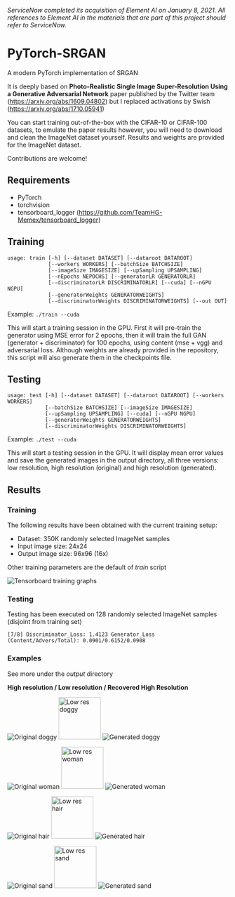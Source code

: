 *ServiceNow completed its acquisition of Element AI on January 8, 2021. All references to Element AI in the materials that are part of this project should refer to ServiceNow.*

# PyTorch-SRGAN
A modern PyTorch implementation of SRGAN

It is deeply based on __Photo-Realistic Single Image Super-Resolution Using a Generative Adversarial Network__ paper published by the Twitter team (https://arxiv.org/abs/1609.04802) but I replaced activations by Swish (https://arxiv.org/abs/1710.05941)

You can start training out-of-the-box with the CIFAR-10 or CIFAR-100 datasets, to emulate the paper results however, you will need to download and clean the ImageNet dataset yourself. Results and weights are provided for the ImageNet dataset. 

Contributions are welcome!

## Requirements

* PyTorch
* torchvision
* tensorboard_logger (https://github.com/TeamHG-Memex/tensorboard_logger)

## Training

```
usage: train [-h] [--dataset DATASET] [--dataroot DATAROOT]
             [--workers WORKERS] [--batchSize BATCHSIZE]
             [--imageSize IMAGESIZE] [--upSampling UPSAMPLING]
             [--nEpochs NEPOCHS] [--generatorLR GENERATORLR]
             [--discriminatorLR DISCRIMINATORLR] [--cuda] [--nGPU NGPU]
             [--generatorWeights GENERATORWEIGHTS]
             [--discriminatorWeights DISCRIMINATORWEIGHTS] [--out OUT]
```

Example: ```./train --cuda```

This will start a training session in the GPU. First it will pre-train the generator using MSE error for 2 epochs, then it will train the full GAN (generator + discriminator) for 100 epochs, using content (mse + vgg) and adversarial loss. Although weights are already provided in the repository, this script will also generate them in the checkpoints file.

## Testing

```
usage: test [-h] [--dataset DATASET] [--dataroot DATAROOT] [--workers WORKERS]
            [--batchSize BATCHSIZE] [--imageSize IMAGESIZE]
            [--upSampling UPSAMPLING] [--cuda] [--nGPU NGPU]
            [--generatorWeights GENERATORWEIGHTS]
            [--discriminatorWeights DISCRIMINATORWEIGHTS]

```

Example: ```./test --cuda```

This will start a testing session in the GPU. It will display mean error values and save the generated images in the output directory, all three versions: low resolution, high resolution (original) and high resolution (generated).

## Results

### Training
The following results have been obtained with the current training setup:

* Dataset: 350K randomly selected ImageNet samples
* Input image size: 24x24
* Output image size: 96x96 (16x)

Other training parameters are the default of _train_ script

![Tensorboard training graphs](https://raw.githubusercontent.com/ai-tor/PyTorchSRGAN/master/output/training_results.png)

### Testing
Testing has been executed on 128 randomly selected ImageNet samples (disjoint from training set)

```[7/8] Discriminator_Loss: 1.4123 Generator_Loss (Content/Advers/Total): 0.0901/0.6152/0.0908```

### Examples
See more under the _output_ directory

__High resolution / Low resolution / Recovered High Resolution__

![Original doggy](https://raw.githubusercontent.com/ai-tor/PyTorchSRGAN/master/output/high_res_real/41.png)
<img src="https://raw.githubusercontent.com/ai-tor/PyTorchSRGAN/master/output/low_res/41.png" alt="Low res doggy" width="96" height="96">
![Generated doggy](https://raw.githubusercontent.com/ai-tor/PyTorchSRGAN/master/output/high_res_fake/41.png)

![Original woman](https://raw.githubusercontent.com/ai-tor/PyTorchSRGAN/master/output/high_res_real/38.png)
<img src="https://raw.githubusercontent.com/ai-tor/PyTorchSRGAN/master/output/low_res/38.png" alt="Low res woman" width="96" height="96">
![Generated woman](https://raw.githubusercontent.com/ai-tor/PyTorchSRGAN/master/output/high_res_fake/38.png)

![Original hair](https://raw.githubusercontent.com/ai-tor/PyTorchSRGAN/master/output/high_res_real/127.png)
<img src="https://raw.githubusercontent.com/ai-tor/PyTorchSRGAN/master/output/low_res/127.png" alt="Low res hair" width="96" height="96">
![Generated hair](https://raw.githubusercontent.com/ai-tor/PyTorchSRGAN/master/output/high_res_fake/127.png)

![Original sand](https://raw.githubusercontent.com/ai-tor/PyTorchSRGAN/master/output/high_res_real/72.png)
<img src="https://raw.githubusercontent.com/ai-tor/PyTorchSRGAN/master/output/low_res/72.png" alt="Low res sand" width="96" height="96">
![Generated sand](https://raw.githubusercontent.com/ai-tor/PyTorchSRGAN/master/output/high_res_fake/72.png)
